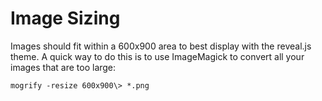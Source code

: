 Image Sizing
=============

Images should fit within a 600x900 area to best display
with the reveal.js theme.  A quick way to do this is to
use ImageMagick to convert all your images that are too
large:

    mogrify -resize 600x900\> *.png
